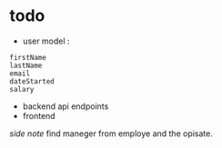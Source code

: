 # todo
- user model :
```
firstName
lastName
email
dateStarted
salary
```

- backend api endpoints
- frontend

*side note*
find maneger from employe and the opisate.